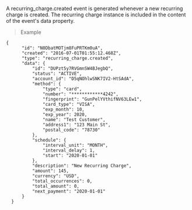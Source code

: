 <div class="method-area">
  <div class="method-copy">
    <div class="method-copy-padding">
      <p>A <span class="code-green">recurring_charge.created</span> event is generated whenever a new recurring charge is created. The recurring charge instance is included in the content of the event's <span class="code-green">data</span> property.</p>
    </div>
  </div>
  <blockquote><p>Example</p></blockquote>

  <pre><code class="json">{
      "id": "N0DbatMOTjm8FuPRTKm0uA",
      "created": "2016-07-01T01:55:12.468Z",
      "type": "recurring_charge.created",
      "data": {
          "id": "DUPzt5y7RVGmnSW4BJegbQ",
          "status": "ACTIVE",
          "account_id": "D5qNOhlwSNK7IV2-HtSAdA",
          "method": {
              "type": "card",
              "number": "************4242",
              "fingerprint": "GunPelYVthifNV63LEw1",
              "card_type": "VISA",
              "exp_month": 10,
              "exp_year": 2020,
              "name": "Test Customer",
              "address1": "123 Main St",
              "postal_code": "78730"
          },
          "schedule": {
              "interval_unit": "MONTH",
              "interval_delay": 1,
              "start": "2020-01-01"
          },
          "description": "New Recurring Charge",
          "amount": 145,
          "currency": "USD",
          "total_occurrences": 0,
          "total_amount": 0,
          "next_payment": "2020-01-01"
      }
  }</code>
  </pre>
</div>

